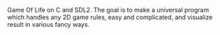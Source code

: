 Game Of Life on C and SDL2.
The goal is to make a universal program which handles any 2D game rules, easy and complicated, and
visualize result in various fancy ways.
